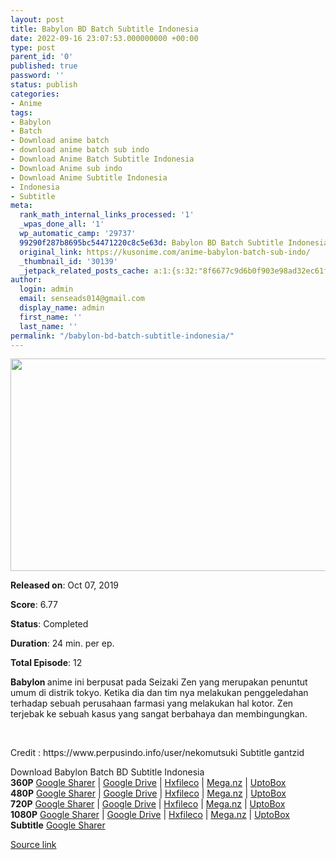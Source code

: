 ```yaml
---
layout: post
title: Babylon BD Batch Subtitle Indonesia
date: 2022-09-16 23:07:53.000000000 +00:00
type: post
parent_id: '0'
published: true
password: ''
status: publish
categories:
- Anime
tags:
- Babylon
- Batch
- Download anime batch
- download anime batch sub indo
- Download Anime Batch Subtitle Indonesia
- Download Anime sub indo
- Download Anime Subtitle Indonesia
- Indonesia
- Subtitle
meta:
  rank_math_internal_links_processed: '1'
  _wpas_done_all: '1'
  wp_automatic_camp: '29737'
  99290f287b8695bc54471220c8c5e63d: Babylon BD Batch Subtitle Indonesia
  original_link: https://kusonime.com/anime-babylon-batch-sub-indo/
  _thumbnail_id: '30139'
  _jetpack_related_posts_cache: a:1:{s:32:"8f6677c9d6b0f903e98ad32ec61f8deb";a:2:{s:7:"expires";i:1663412953;s:7:"payload";a:3:{i:0;a:1:{s:2:"id";i:30029;}i:1;a:1:{s:2:"id";i:30055;}i:2;a:1:{s:2:"id";i:29879;}}}}
author:
  login: admin
  email: senseads014@gmail.com
  display_name: admin
  first_name: ''
  last_name: ''
permalink: "/babylon-bd-batch-subtitle-indonesia/"
---
```

<p><img width="658" height="340" src="{{ site.baseurl }}/assets/2022/09/Babylon-Anime-658x340.jpg" class="attachment-thumb-large size-thumb-large wp-post-image" alt="" loading="lazy" title="Babylon BD Batch Subtitle Indonesia" srcset="https://kusonime.com/wp-content/uploads/2019/11/Babylon-Anime-658x340.jpg 658w, https://kusonime.com/wp-content/uploads/2019/11/Babylon-Anime-300x155.jpg 300w, https://kusonime.com/wp-content/uploads/2019/11/Babylon-Anime-768x397.jpg 768w, https://kusonime.com/wp-content/uploads/2019/11/Babylon-Anime-520x269.jpg 520w, https://kusonime.com/wp-content/uploads/2019/11/Babylon-Anime.jpg 965w" sizes="(max-width: 658px) 100vw, 658px" />
<p><b>Released on</b>: Oct 07, 2019</p>
<p>
<p><b>Score</b>: 6.77</p>
<p>
<p><b>Status</b>: Completed</p>
<p>
<p><b>Duration</b>: 24 min. per ep.</p>
<p>
<p><b>Total Episode</b>: 12</p>
<p>
<p><strong>Babylon </strong>anime ini berpusat pada Seizaki Zen yang merupakan penuntut umum di distrik tokyo. Ketika dia dan tim nya melakukan penggeledahan terhadap sebuah perusahaan farmasi yang melakukan hal kotor. Zen terjebak ke sebuah kasus yang sangat berbahaya dan membingungkan.</p>
<p>
<p> </p>
<p>
<p>Credit : https://www.perpusindo.info/user/nekomutsuki Subtitle gantzid</p>
<p>
<div class="smokeddl">
<div class="smokettl">Download Babylon Batch BD Subtitle Indonesia</div>
<div class="smokeurl"><strong>360P</strong> <a href="https://acefile.co/f/58619021/kusonime-babylon-bd-360p-rar" target="_blank" rel="noopener noreferrer">Google Sharer</a> | <a href="https://drive.google.com/uc?export=download&amp;id=1Ivw7bK3hOfRvOX8RegKwbLuJfSdj5ops" target="_blank" rel="noopener">Google Drive</a> | <a href="https://hxfile.co/qb8b5zlj99e5" target="_blank" rel="noopener">Hxfileco</a> | <a href="https://mega.nz/file/S9pk0ZQT#QqVSwoZb6u62RUzv1aGy3VzuLq2B3fLQmXwIpU795RQ" target="_blank" rel="noopener">Mega.nz</a> | <a href="https://uptobox.com/hvqnpqedzgn1" target="_blank" rel="noopener">UptoBox</a></div>
<div class="smokeurl"><strong>480P</strong> <a href="https://acefile.co/f/58619023/kusonime-babylon-bd-480p-rar" target="_blank" rel="noopener noreferrer">Google Sharer</a> | <a href="https://drive.google.com/uc?export=download&amp;id=1lKdUj1fkBBGyEeamMHUOhp7uBuPxgc7S" target="_blank" rel="noopener">Google Drive</a> | <a href="https://hxfile.co/doxdg65vhmzk" target="_blank" rel="noopener">Hxfileco</a> | <a href="https://mega.nz/file/eopGGDYT#b771pkkYBzzvh4GfVhQlXozNHKwjIVd3jPK48JTuNmg" target="_blank" rel="noopener">Mega.nz</a> | <a href="https://uptobox.com/4m4jg7hhzi2j" target="_blank" rel="noopener">UptoBox</a></div>
<div class="smokeurl"><strong>720P</strong> <a href="https://acefile.co/f/58619026/kusonime-babylon-bd-720p-rar" target="_blank" rel="noopener noreferrer">Google Sharer</a> | <a href="https://drive.google.com/uc?export=download&amp;id=1zwRp7fm63QaNmonJTdJ5FQeg7zZnDhGc" target="_blank" rel="noopener">Google Drive</a> | <a href="https://hxfile.co/ajv59xbppvtq" target="_blank" rel="noopener">Hxfileco</a> | <a href="https://mega.nz/file/qlgkCRpL#HDksydCagmmQvwqw78XOpwQvphNjWY6715Tnb9L4qas" target="_blank" rel="noopener">Mega.nz</a> | <a href="https://uptobox.com/ogozmflhxlcy" target="_blank" rel="noopener">UptoBox</a></div>
<div class="smokeurl"><strong>1080P</strong> <a href="https://acefile.co/f/58619028/kusonime-babylon-bd-1080p-rar" target="_blank" rel="noopener noreferrer">Google Sharer</a> | <a href="https://drive.google.com/uc?export=download&amp;id=16N6L9NXtWZfnQ1oHDz4Zh4UoiIysEWYi" target="_blank" rel="noopener">Google Drive</a> | <a href="https://hxfile.co/4t63eibuitmw" target="_blank" rel="noopener">Hxfileco</a> | <a href="https://mega.nz/file/bw5iCDAB#RlA790nLXGlTSMNP7BSors459K-vwfsaZkYd05k2tY4" target="_blank" rel="noopener">Mega.nz</a> | <a href="https://uptobox.com/lupfjbypctld" target="_blank" rel="noopener">UptoBox</a></div>
<div class="smokeurl"><strong>Subtitle</strong> <a href="https://acefile.co/f/58619031/kusonime-babylon-bd-fontsubs-rar" target="_blank" rel="noopener noreferrer">Google Sharer</a></div>
</div>
<p><a href="https://kusonime.com/anime-babylon-batch-sub-indo/">Source link </a></p>
